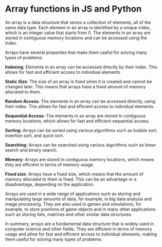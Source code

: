 
# Array functions in JS and Python

An array is a data structure that stores a collection of elements, all of the same data type. Each element in an array is identified by a unique index, which is an integer value that starts from 0. The elements in an array are stored in contiguous memory locations and can be accessed using the index.

Arrays have several properties that make them useful for solving many types of problems:

**Indexing**: Elements in an array can be accessed directly by their index. This allows for fast and efficient access to individual elements.

**Static Size**: The size of an array is fixed when it is created and cannot be changed later. This means that arrays have a fixed amount of memory allocated to them.

**Random Access**: The elements in an array can be accessed directly, using their index. This allows for fast and efficient access to individual elements.

**Sequential Access**: The elements in an array are stored in contiguous memory locations, which allows for fast and efficient sequential access.

**Sorting**: Arrays can be sorted using various algorithms such as bubble sort, insertion sort, and quick sort.

**Searching**: Arrays can be searched using various algorithms such as linear search and binary search.

**Memory**: Arrays are stored in contiguous memory locations, which means they are efficient in terms of memory usage.

**Fixed size**: Arrays have a fixed size, which means that the amount of memory allocated to them is fixed. This can be an advantage or a disadvantage, depending on the application.

Arrays are used in a wide range of applications such as storing and manipulating large amounts of data, for example, in big data analysis and image processing. They are also used in games and simulations, for example, to store positions of game objects and in many other applications such as storing lists, matrices and other similar data structures.

In summary, arrays are a fundamental data structure that is widely used in computer science and other fields. They are efficient in terms of memory usage and allow for fast and efficient access to individual elements, making them useful for solving many types of problems.
